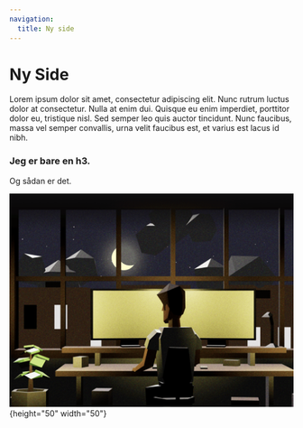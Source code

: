 ```yaml
---
navigation:
  title: Ny side
---
```


# Ny Side

Lorem ipsum dolor sit amet, consectetur adipiscing elit. Nunc rutrum luctus dolor at consectetur. Nulla at enim dui. Quisque eu enim imperdiet, porttitor dolor eu, tristique nisl. Sed semper leo quis auctor tincidunt. Nunc faucibus, massa vel semper convallis, urna velit faucibus est, et varius est lacus id nibh.

### Jeg er bare en h3.

Og sådan er det.

![cover.png](/cover.png){height="50" width="50"}
